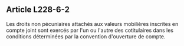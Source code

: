 Article L228-6-2
----
Les droits non pécuniaires attachés aux valeurs mobilières inscrites en compte
joint sont exercés par l'un ou l'autre des cotitulaires dans les conditions
déterminées par la convention d'ouverture de compte.
